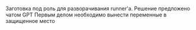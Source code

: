Заготовка под роль для разворачивания runner'a.
Решение предложено чатом GPT
Первым делом необходимо вынести переменные в защищенное место